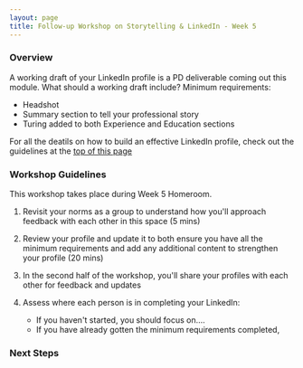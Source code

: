 ```yaml
---
layout: page
title: Follow-up Workshop on Storytelling & LinkedIn - Week 5
---
```


### Overview
A working draft of your LinkedIn profile is a PD deliverable coming out this module. What should a working draft include? Minimum requirements:

* Headshot 
* Summary section to tell your professional story
* Turing added to both Experience and Education sections

For all the deatils on how to build an effective LinkedIn profile, check out the guidelines at the [top of this page](/resources/branding_resources)

### Workshop Guidelines
This workshop takes place during Week 5 Homeroom.

1. Revisit your norms as a group to understand how you'll approach feedback with each other in this space (5 mins)
2. Review your profile and update it to both ensure you have all the minimum requirements and add any additional content to strengthen your profile (20 mins)
3. In the second half of the workshop, you'll share your profiles with each other for feedback and updates


1. Assess where each person is in completing your LinkedIn:
    * If you haven't started, you should focus on....
    * If you have already gotten the minimum requirements completed,  

### Next Steps
